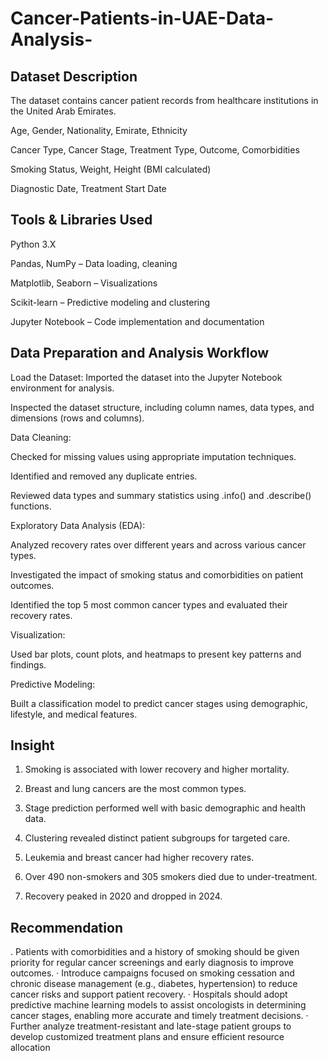 # Cancer-Patients-in-UAE-Data-Analysis-
## Dataset Description
The dataset contains cancer patient records from healthcare institutions in the United Arab Emirates.

Age, Gender, Nationality, Emirate, Ethnicity

Cancer Type, Cancer Stage, Treatment Type, Outcome, Comorbidities

Smoking Status, Weight, Height (BMI calculated)

Diagnostic Date, Treatment Start Date

## Tools & Libraries Used

Python 3.X

Pandas, NumPy – Data loading, cleaning

Matplotlib, Seaborn – Visualizations

Scikit-learn – Predictive modeling and clustering

Jupyter Notebook – Code implementation and documentation

## Data Preparation and Analysis Workflow

Load the Dataset: Imported the dataset into the Jupyter Notebook environment for analysis.

Inspected the dataset structure, including column names, data types, and dimensions (rows and columns).

Data Cleaning:

Checked for missing values using appropriate imputation techniques.

Identified and removed any duplicate entries.

Reviewed data types and summary statistics using .info() and .describe() functions.

Exploratory Data Analysis (EDA):

Analyzed recovery rates over different years and across various cancer types.

Investigated the impact of smoking status and comorbidities on patient outcomes.

Identified the top 5 most common cancer types and evaluated their recovery rates.

Visualization:

Used bar plots, count plots, and heatmaps to present key patterns and findings.

Predictive Modeling:

Built a classification model to predict cancer stages using demographic, lifestyle, and medical features.


 ## Insight
1) Smoking is associated with lower recovery and higher mortality.

2) Breast and lung cancers are the most common types.

3) Stage prediction performed well with basic demographic and health data.

4) Clustering revealed distinct patient subgroups for targeted care.

5) Leukemia and breast cancer had higher recovery rates.

6) Over 490 non-smokers and 305 smokers died due to under-treatment.

7) Recovery peaked in 2020 and dropped in 2024.

 ## Recommendation
   
. Patients with comorbidities and a history of smoking should be given priority
for regular cancer screenings and early diagnosis to improve outcomes.
· Introduce campaigns focused on smoking cessation and chronic disease management 
(e.g., diabetes, hypertension) to reduce cancer risks and support patient recovery.
· Hospitals should adopt predictive machine learning models
to assist oncologists in determining cancer stages, enabling more accurate and timely treatment decisions.
· Further analyze treatment-resistant and late-stage 
patient groups to develop customized treatment plans and ensure efficient resource allocation


